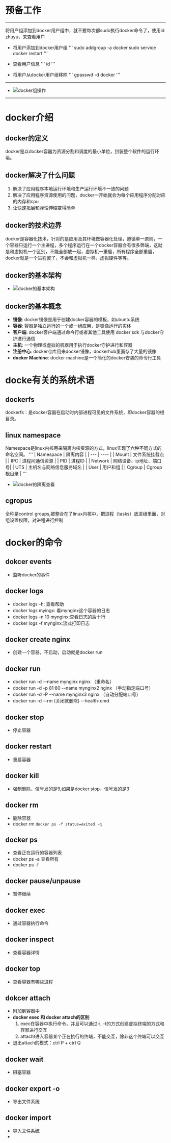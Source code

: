 # 预备工作
---
将用户组添加到docker用户组中，就不要每次都sudo执行docker命令了，使用id zhuyu，来查看用户
- 将用户添加到docker用户组
  \'\'\'
    sudo addgroup -a <username> docker
    sudo service docker restart
  \'\'\'

- 查看用户信息
 \'\'\'
 id <username>
 \'\'\'

- 将用户从docker用户组移除
 \'\'\'
 gpasswd -d <username> docker
 \'\'\'
---
- ![docker组操作](https://raw.githubusercontent.com/zhuyu1932/pic-bed/main/pic/docker用户组的操作.png)
---

# docker介绍
## docker的定义
docker是以docker容器为资源分割和调度的最小单位，封装整个软件的运行环境。
## docker解决了什么问题
1. 解决了应用程序本地运行环境和生产运行环境不一致的问题
2. 解决了应用程序资源使用的问题，docker一开始就会为每个应用程序分配对应的内存和cpu
3. 让快速拓展和弹性伸缩变得简单
## docker的技术边界
docker是容器化技术，针对的是应用及其环境做容器化处理，遵循单一原则，一个容器只运行一个主进程，多个程序运行在一个docker容器会有很多弊端，这就是和虚拟机一个区别，不能全部放一起，虚拟机一重启，所有程序全部重启，docker就是一个进程罢了，不会和虚拟机一样，虚拟硬件等等。
## docker的基本架构
- ![docker的基本架构](https://raw.githubusercontent.com/zhuyu1932/pic-bed/main/pic/docker.png)
## docker的基本概念
- **镜像**: docker镜像是用于创建docker容器的模板，如ubuntu系统
- **容器**: 容器是独立运行的一个或一组应用，是镜像运行的实体
- **客户端**: docker客户端通过命令行或者其他工具使用 docker sdk 与docker守护进行通信
- **主机**: 一个物理或虚拟的机器用于执行docker守护进行和容器
- **注册中心**: docker仓库用来docker镜像，dockerhub里面存了大量的镜像
- **docker Machine**: docker machine是一个简化的docker安装的命令行工具

# docke有关的系统术语
## dockerfs
dockerfs：是docker容器在启动时内部进程可见的文件系统，即docker容器的根目录。
## linux namespace
Namespace是linux内核用来隔离内核资源的方式，linux实现了六种不同方式的命名空间。
'''
| Namespace | 隔离内容 |
| --- | ---- |
| Mount | 文件系统挂载点 |
| IPC | 进程间通信资源 |
| PID | 进程ID |
| Network | 网络设备、ip地址、端口号|
| UTS | 主机名与网络信息服务域名 |
| User | 用户和组 |
| Cgroup | Cgroup根目录 | 
'''
- ![docker的隔离查看](![](https://raw.githubusercontent.com/zhuyu1932/pic-bed/main/pic/20250608221806269.png))

## cgropus
全称是control groups,被整合在了linux内核中，把进程（tasks）放进组里面，对组设置权限，对进程进行控制

# docker的命令
## dokcer events 
- 监听docker的事件
## docker logs
- docker logs -h: 查看帮助
- docker logs myingx: 看mynginx这个容器的日志
- docker logs -n 10 mynginx:查看日志的后十行
- docker logs -f mynginx:流式打印日志
## docker create nginx
- 创建一个容器，不启动，启动就是docker run
## docker run 
- docker run -d --name mynginx nginx （重命名）
- docker run -d -p 81:80 --name mynginx2 nginx （手动指定端口号）
- docker run -d -P --name mynginx3 nginx （自动分配端口号）
- docker run -d --rm (关闭就删除) --health-cmd
## docker stop
- 停止容器
## docker restart 
- 重启容器
## docker kill
- 强制删除，信号发的是9,如果是docker stop，信号发的是3
## docker rm
- 删除容器
- docker rm `docker ps -f status=exited -q`
## docker ps
- 查看正在运行的容器列表
- docker ps -a 查看所有
- docker ps -f
## docker pause/unpause
- 暂停继续
## docker exec
- 通过容器执行命令
## docker inspect 
- 查看容器详情
## docker top
- 查看容器有哪些进程
## dokcer attach
- 附加到容器中
- **docker exec 和 docker attach的区别**
    1. exec在容器中执行命令，并且可以通过-i, -t的方式创建虚拟终端的方式和容器进行交互
    2. attacht进入容器某个正在执行的终端，不能交互，除非这个终端可以交互
- 退出attach的模式：ctrl P + ctrl Q
## docker wait
- 阻塞容器
## docker export -o
- 导出文件系统
## docker import
- 导入文件系统
- 


